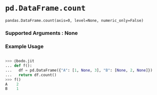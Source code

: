 # `pd.DataFrame.count`


`pandas.DataFrame.count(axis=0, level=None, numeric_only=False)`

### Supported Arguments : None

### Example Usage

```py

>>> @bodo.jit
... def f():
...   df = pd.DataFrame({"A": [1, None, 3], "B": [None, 2, None]})
...   return df.count()
>>> f()
A    2
B    1
```

